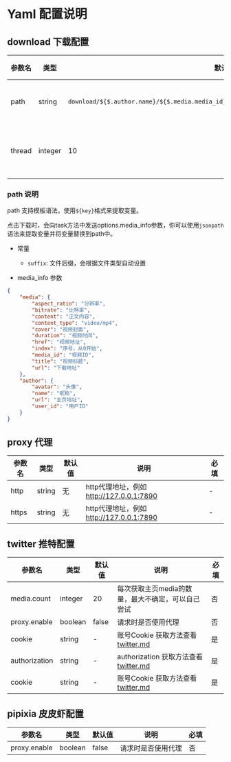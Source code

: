 # Yaml 配置说明

## download 下载配置

| 参数名    | 类型      | 默认值                                                                                         | 说明                                 | 必填 |
|--------|---------|---------------------------------------------------------------------------------------------|------------------------------------|----|
| path  | string  | `download/${$.author.name}/${$.media.media_id}/${$.media.title}_${$.media.index}.${suffix}` | 下载路径 | 是  |
| thread | integer | 10                                                                                          | 下载线程数                              | 是  |

### path 说明

path 支持模板语法，使用`${key}`格式来提取变量。

点击下载时，会向task方法中发送options.media_info参数，你可以使用`jsonpath`语法来提取变量并将变量替换到path中。

- 常量
  - `suffix`: 文件后缀，会根据文件类型自动设置


- media_info 参数
```json
{
    "media": {
        "aspect_ratio": "分辨率",
        "bitrate": "比特率",
        "content": "正文内容",
        "content_type": "video/mp4",
        "cover": "视频封面",
        "duration": "视频时间",
        "href": "视频地址",
        "index": "序号，从0开始",
        "media_id": "视频ID",
        "title": "视频标题",
        "url": "下载地址"
    },
    "author": {
        "avatar": "头像",
        "name": "昵称",
        "url": "主页地址",
        "user_id": "用户ID"
    }
}
```






## proxy 代理

| 参数名    | 类型     | 默认值 | 说明                                | 必填 |
|--------|--------|------|-----------------------------------|---|
| http  | string | 无 | http代理地址，例如 http://127.0.0.1:7890 | -  |
| https | string | 无 | http代理地址，例如 http://127.0.0.1:7890 | -  |

## twitter 推特配置

| 参数名          | 类型      | 默认值   | 说明                                         | 必填 |
|--------------|---------|-------|--------------------------------------------|----|
| media.count  | integer | 20    | 每次获取主页media的数量，最大不确定，可以自己尝试                | 否  |
| proxy.enable | boolean | false | 请求时是否使用代理                                  | 否  |
| cookie | string  | -     | 账号Cookie  获取方法查看[twitter.md](/wiki/twitter.md)     | 是  |
| authorization | string  | -     | authorization 获取方法查看[twitter.md](/wiki/twitter.md) | 是  |
| cookie | string  | -     | 账号Cookie 获取方法查看[twitter.md](/wiki/twitter.md) | 是  |

## pipixia 皮皮虾配置

| 参数名          | 类型      | 默认值   | 说明                                         | 必填 |
|--------------|---------|-------|--------------------------------------------|----|
| proxy.enable | boolean | false | 请求时是否使用代理                                  | 否  |


